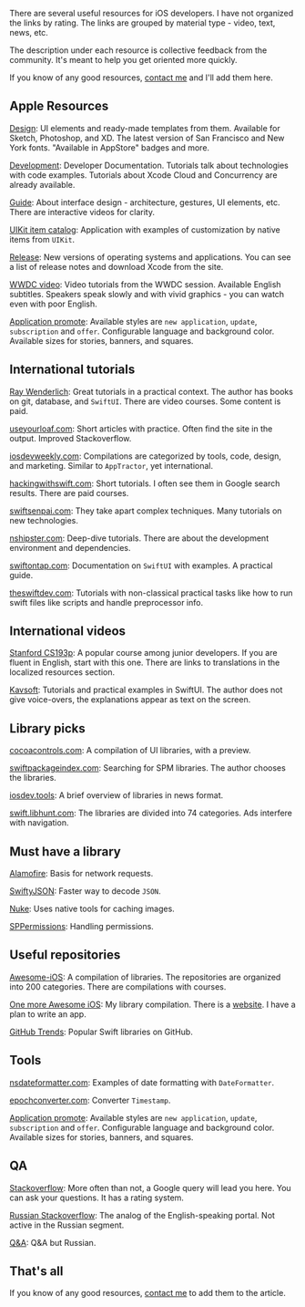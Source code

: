 There are several useful resources for iOS developers. I have not organized the links by rating. The links are grouped by material type - video, text, news, etc.

The description under each resource is collective feedback from the community. It's meant to help you get oriented more quickly.

If you know of any good resources, [contact me](https://t.me/ivanvorobei) and I'll add them here.

## Apple Resources

[Design](https://developer.apple.com/design/resources/): UI elements and ready-made templates from them. Available for Sketch, Photoshop, and XD. The latest version of San Francisco and New York fonts. "Available in AppStore" badges and more.

[Development](https://developer.apple.com/documentation/): Developer Documentation. Tutorials talk about technologies with code examples. Tutorials about Xcode Cloud and Concurrency are already available.

[Guide](https://developer.apple.com/design/): About interface design - architecture, gestures, UI elements, etc. There are interactive videos for clarity.

[UIKit item catalog](https://developer.apple.com/documentation/uikit/views_and_controls/uikit_catalog_creating_and_customizing_views_and_controls): Application with examples of customization by native items from `UIKit`.

[Release](https://developer.apple.com/download/release/): New versions of operating systems and applications. You can see a list of release notes and download Xcode from the site.

[WWDC video](https://developer.apple.com/videos/): Video tutorials from the WWDC session. Available English subtitles. Speakers speak slowly and with vivid graphics - you can watch even with poor English.

[Application promote](https://tools.applemediaservices.com/apple-app-store-promote): Available styles are `new application`, `update`, `subscription` and `offer`.  Configurable language and background color. Available sizes for stories, banners, and squares.

## International tutorials

[Ray Wenderlich](https://www.raywenderlich.com): Great tutorials in a practical context. The author has books on git, database, and `SwiftUI`. There are video courses. Some content is paid.

[useyourloaf.com](https://useyourloaf.com): Short articles with practice. Often find the site in the output. Improved Stackoverflow.

[iosdevweekly.com](https://iosdevweekly.com): Compilations are categorized by tools, code, design, and marketing. Similar to `AppTractor`, yet international.

[hackingwithswift.com](https://www.hackingwithswift.com/): Short tutorials. I often see them in Google search results. There are paid courses.

[swiftsenpai.com](https://swiftsenpai.com): They take apart complex techniques. Many tutorials on new technologies.

[nshipster.com](https://nshipster.com): Deep-dive tutorials. There are about the development environment and dependencies.

[swiftontap.com](https://swiftontap.com): Documentation on `SwiftUI` with examples. A practical guide.

[theswiftdev.com](https://theswiftdev.com): Tutorials with non-classical practical tasks like how to run swift files like scripts and handle preprocessor info.

## International videos

[Stanford CS193p](https://www.youtube.com/playlist?list=PL3d_SFOiG7_8ofjyKzX6Nl1wZehbdiZC_): A popular course among junior developers. If you are fluent in English, start with this one. There are links to translations in the localized resources section.

[Kavsoft](https://www.youtube.com/c/Kavsoft): Tutorials and practical examples in SwiftUI. The author does not give voice-overs, the explanations appear as text on the screen.

## Library picks

[cocoacontrols.com](https://www.cocoacontrols.com): A compilation of UI libraries, with a preview.

[swiftpackageindex.com](https://swiftpackageindex.com): Searching for SPM libraries. The author chooses the libraries.

[iosdev.tools](https://iosdev.tools): A brief overview of libraries in news format.

[swift.libhunt.com](https://swift.libhunt.com): The libraries are divided into 74 categories. Ads interfere with navigation.

## Must have a library

[Alamofire](https://github.com/Alamofire/Alamofire): Basis for network requests.

[SwiftyJSON](https://github.com/SwiftyJSON/SwiftyJSON): Faster way to decode `JSON`.

[Nuke](https://github.com/kean/Nuke): Uses native tools for caching images.

[SPPermissions](https://github.com/ivanvorobei/SPPermissions): Handling permissions.

## Useful repositories

[Awesome-iOS](https://github.com/vsouza/awesome-ios): A compilation of libraries. The repositories are organized into 200 categories. There are compilations with courses.

[One more Awesome iOS](https://github.com/ivanvorobei/awesome-ios): My library compilation. There is a [website](https://awesome-ios.com). I have a plan to write an app.

[GitHub Trends](https://github.com/trending/swift?since=daily&spoken_language_code=): Popular Swift libraries on GitHub.

## Tools

[nsdateformatter.com](https://nsdateformatter.com): Examples of date formatting with `DateFormatter`.

[epochconverter.com](https://www.epochconverter.com): Converter `Timestamp`.

[Application promote](https://tools.applemediaservices.com/apple-app-store-promote): Available styles are `new application`, `update`, `subscription` and `offer`.  Configurable language and background color. Available sizes for stories, banners, and squares.

## QA

[Stackoverflow](https://stackoverflow.com): More often than not, a Google query will lead you here. You can ask your questions. It has a rating system.

[Russian Stackoverflow](https://ru.stackoverflow.com): The analog of the English-speaking portal. Not active in the Russian segment.

[Q&A](https://qna.habr.com): Q&A but Russian.

## That's all

If you know of any good resources, [contact me](https://t.me/ivanvorobei) to add them to the article.
